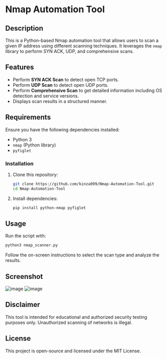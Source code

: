 # Nmap Automation Tool

## Description
This is a Python-based Nmap automation tool that allows users to scan a given IP address using different scanning techniques. It leverages the `nmap` library to perform SYN ACK, UDP, and comprehensive scans.

## Features
- Perform **SYN ACK Scan** to detect open TCP ports.
- Perform **UDP Scan** to detect open UDP ports.
- Perform **Comprehensive Scan** to get detailed information including OS detection and service versions.
- Displays scan results in a structured manner.

## Requirements
Ensure you have the following dependencies installed:
- Python 3
- `nmap` (Python library)
- `pyfiglet`

### Installation
1. Clone this repository:
   ```sh
   git clone https://github.com/kinza099/Nmap-Automation-Tool.git
   cd Nmap-Automation-Tool
   ```
2. Install dependencies:
   ```sh
   pip install python-nmap pyfiglet
   ```

## Usage
Run the script with:
```sh
python3 nmap_scanner.py
```
Follow the on-screen instructions to select the scan type and analyze the results.

## Screenshot
![image](https://github.com/user-attachments/assets/cc551bff-cf15-491a-bf63-685942023282)
![image](https://github.com/user-attachments/assets/d61fd2c4-0b8f-41f7-9f0c-255c325e47a8)



## Disclaimer
This tool is intended for educational and authorized security testing purposes only. Unauthorized scanning of networks is illegal.

## License
This project is open-source and licensed under the MIT License.


